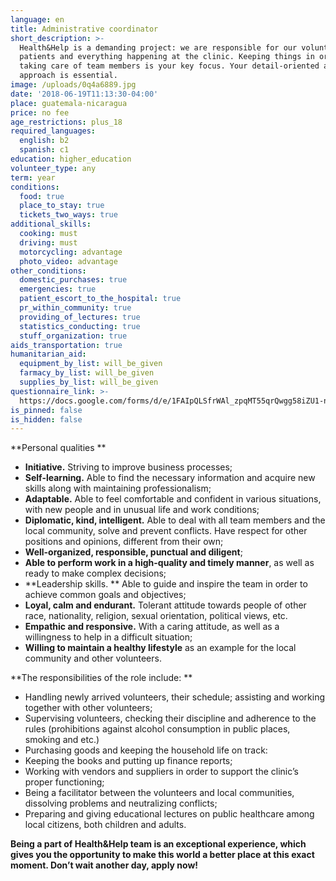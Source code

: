 ```yaml
---
language: en
title: Administrative coordinator
short_description: >-
  Health&Help is a demanding project: we are responsible for our volunteers,
  patients and everything happening at the clinic. Keeping things in order and
  taking care of team members is your key focus. Your detail-oriented and loving
  approach is essential.
image: /uploads/0q4a6889.jpg
date: '2018-06-19T11:13:30-04:00'
place: guatemala-nicaragua
price: no fee
age_restrictions: plus_18
required_languages:
  english: b2
  spanish: c1
education: higher_education
volunteer_type: any
term: year
conditions:
  food: true
  place_to_stay: true
  tickets_two_ways: true
additional_skills:
  cooking: must
  driving: must
  motorcycling: advantage
  photo_video: advantage
other_conditions:
  domestic_purchases: true
  emergencies: true
  patient_escort_to_the_hospital: true
  pr_within_community: true
  providing_of_lectures: true
  statistics_conducting: true
  stuff_organization: true
aids_transportation: true
humanitarian_aid:
  equipment_by_list: will_be_given
  farmacy_by_list: will_be_given
  supplies_by_list: will_be_given
questionnaire_link: >-
  https://docs.google.com/forms/d/e/1FAIpQLSfrWAl_zpqMT55qrQwgg58iZU1-nTT3GtTcCzGVFVkQcIRw4w/viewform
is_pinned: false
is_hidden: false
---
```

**Personal qualities
**

* **Initiative.** Striving to improve business processes;
* **Self-learning.** Able to find the necessary information and acquire new skills along with maintaining professionalism;
* **Adaptable.** Able to feel comfortable and confident in various situations, with new people and in unusual life and work conditions;
* **Diplomatic, kind, intelligent.** Able to deal with all team members and the local community, solve and prevent conflicts. Have respect for other positions and opinions, different from their own;
* **Well-organized, responsible, punctual and diligent**;
* **Able to perform work in a high-quality and timely manner**, as well as ready to make complex decisions;
* **Leadership skills.
  ** Able to guide and inspire the team in order to achieve common goals and objectives;
* **Loyal, calm and endurant.** Tolerant attitude towards people of other race, nationality, religion, sexual orientation, political views, etc.
* **Empathic and responsive.** With a caring attitude, as well as a willingness to help in a difficult situation;
* **Willing to maintain a healthy lifestyle** as an example for the local community and other volunteers.

**The responsibilities of the role include:
**

* Handling newly arrived volunteers, their schedule; assisting and working together with other volunteers;
* Supervising volunteers, checking their discipline and adherence to the rules (prohibitions against alcohol consumption in public places, smoking and etc.)
* Purchasing goods and keeping the household life on track:
* Keeping the books and putting up finance reports;
* Working with vendors and suppliers in order to support the clinic’s proper functioning;
* Being a facilitator between the volunteers and local communities, dissolving problems and neutralizing conflicts;
* Preparing and giving educational lectures on public healthcare among local citizens, both children and adults.



**Being a part of Health&Help team is an exceptional experience, which gives you the opportunity to make this world a better place at this exact moment. Don’t wait another day, apply now!**
